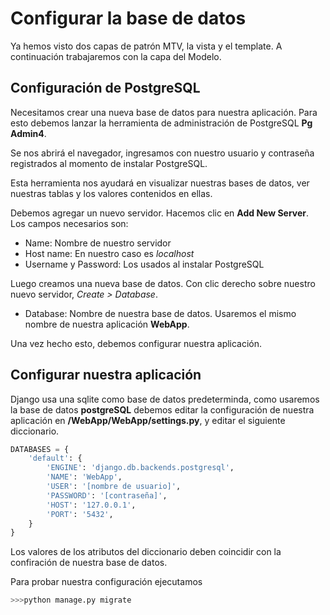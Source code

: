 
# Configurar la base de datos

Ya hemos visto dos capas de patrón MTV, la vista y el template. A continuación trabajaremos con la capa del Modelo.

## Configuración de PostgreSQL

Necesitamos crear una nueva base de datos para nuestra aplicación. Para esto debemos lanzar la herramienta de administración de PostgreSQL __Pg Admin4__.

Se nos abrirá el navegador, ingresamos con nuestro usuario y contraseña registrados al momento de instalar PostgreSQL.

Esta herramienta nos ayudará en visualizar nuestras bases de datos, ver nuestras tablas y los valores contenidos en ellas.

Debemos agregar un nuevo servidor. Hacemos clic en __Add New Server__. Los campos necesarios son:

*   Name: Nombre de nuestro servidor
*   Host name: En nuestro caso es _localhost_
*   Username y Password: Los usados al instalar PostgreSQL 

Luego creamos una nueva base de datos. Con clic derecho sobre nuestro nuevo servidor, _Create > Database_.

*   Database: Nombre de nuestra base de datos. Usaremos el mismo nombre de nuestra aplicación __WebApp__.

Una vez hecho esto, debemos configurar nuestra aplicación.

## Configurar nuestra aplicación

Django usa una sqlite como base de datos predeterminda, como usaremos la base de datos __postgreSQL__  debemos editar la configuración de nuestra aplicación en __/WebApp/WebApp/settings.py__, y editar el siguiente diccionario.

```python
DATABASES = {
    'default': {
        'ENGINE': 'django.db.backends.postgresql',
        'NAME': 'WebApp',
        'USER': '[nombre de usuario]',
        'PASSWORD': '[contraseña]',
        'HOST': '127.0.0.1',
        'PORT': '5432',
    }
}
```

Los valores de los atributos del diccionario deben coincidir con la confiración de nuestra base de datos.

Para probar nuestra configuración ejecutamos

```bash
>>>python manage.py migrate
```